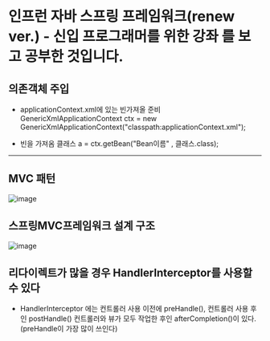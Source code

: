 # 인프런 자바 스프링 프레임워크(renew ver.) - 신입 프로그래머를 위한 강좌 를 보고 공부한 것입니다.


## 의존객체 주입
- applicationContext.xml에 있는 빈가져올 준비
GenericXmlApplicationContext ctx = new GenericXmlApplicationContext("classpath:applicationContext.xml");

- 빈을 가져옴
클래스 a = ctx.getBean("Bean이름" , 클래스.class);

---------------
## MVC 패턴
![image](https://user-images.githubusercontent.com/77110648/179233514-2d7e959c-3afb-4d99-baf1-25a49d7264a0.png)

## 스프링MVC프레임워크 설계 구조
![image](https://user-images.githubusercontent.com/77110648/179234063-85ba55a0-26e9-46c0-b82b-d426fcecf6cd.png)


## 리다이렉트가 많을 경우 HandlerInterceptor를 사용할 수 있다
-  HandlerInterceptor 에는 컨트롤러 사용 이전에 preHandle(), 컨트롤러 사용 후인 postHandle()
컨트롤러와 뷰가 모두 작업한 후인 afterCompletion()이 있다. (preHandle이 가장 많이 쓰인다)
